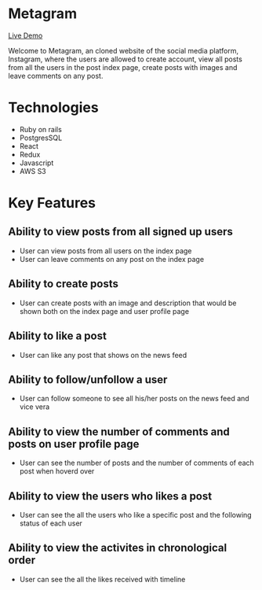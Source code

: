 # Metagram

[Live Demo](https://meta-gram.herokuapp.com/#/)

Welcome to Metagram, an cloned website of the social media platform, Instagram, where the users are allowed to create account, view all posts from all the users in the post index page, create posts with images and leave comments on any post.
# Technologies

- Ruby on rails
- PostgresSQL
- React
- Redux
- Javascript
- AWS S3
# Key Features

## Ability to view posts from all signed up users

- User can view posts from all users on the index page
- User can leave comments on any post on the index page

## Ability to create posts

- User can create posts with an image and description that would be shown both on the index page and user profile page


## Ability to like a post

- User can like any post that shows on the news feed


## Ability to follow/unfollow a user

- User can follow someone to see all his/her posts on the news feed and vice vera


## Ability to view the number of comments and posts on user profile page

- User can see the number of posts and the number of comments of each post when hoverd over


## Ability to view the users who likes a post

- User can see the all the users who like a specific post and the following status of each user

## Ability to view the activites in chronological order

- User can see the all the likes received with timeline

